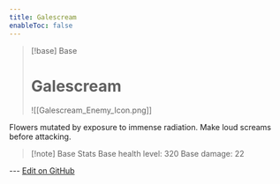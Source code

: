 ```yaml
---
title: Galescream
enableToc: false
---
```

> [!base] Base
>
> # Galescream
>
> ![[Galescream_Enemy_Icon.png]]

Flowers mutated by exposure to immense radiation. Make loud screams before attacking.

> [!note] Base Stats
> Base health level: 320
> Base damage: 22

--- [Edit on GitHub](https://github.com/Mondrethos/gatekeeperwiki/edit/main/content/Monsters/Galescream.md)
